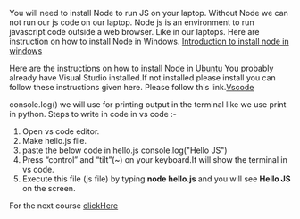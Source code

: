 You will need to install Node to run JS on your laptop. Without Node we can not run our js code on our laptop. 
Node js is an environment to run javascript code outside a web browser. Like in our laptops.
Here are instruction on how to install Node in Windows. 
    [Introduction to install node in windows](https://www.youtube.com/watch?v=gHuIKptS0Qg)

Here are the instructions on how to install Node in [Ubuntu](https://www.geeksforgeeks.org/installation-of-node-js-on-linux/)
You probably already have Visual Studio installed.If not installed please install you can follow these instructions given here.
Please follow this link.[Vscode](https://linuxize.com/post/how-to-install-visual-studio-code-on-ubuntu-20-04/)

console.log() we will use for printing output in the terminal like we use print in python.
Steps to write in code in vs code :-

1. Open vs code editor.
2. Make hello.js file.
3. paste the below code in hello.js
        console.log("Hello JS")
4. Press “control” and “tilt”(~) on your keyboard.It will show the terminal in vs code.
5. Execute this file (js file) by typing **node hello.js** and you will see **Hello JS** 
on the screen.

For the next course [clickHere](https://www.merakilearn.org/course/136/exercise/3524)

